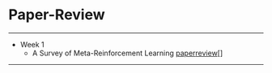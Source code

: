 # Paper-Review
---

- Week 1 
    - A Survey of Meta-Reinforcement Learning [paper](https://github.com/junginkim23/Paper-Review/blob/master/JunginKim/%5B2023%5D%20A%20Survey%20of%20Meta-Reinforcement%20Learning_paper.pdf)[review](https://github.com/junginkim23/Paper-Review/blob/master/JunginKim/%5B2023%5D%20A%20Survey%20of%20Meta-Reinforcement%20Learning.pdf)[]


---
